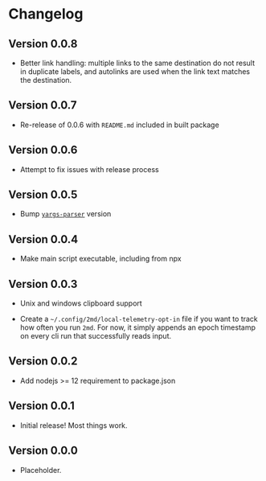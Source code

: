 # Changelog

## Version 0.0.8

  - Better link handling: multiple links to the same destination do not
    result in duplicate labels, and autolinks are used when the link text
    matches the destination.

## Version 0.0.7

  - Re-release of 0.0.6 with `README.md` included in built package

## Version 0.0.6

  - Attempt to fix issues with release process

## Version 0.0.5

  - Bump [`yargs-parser`][] version

[`yargs-parser`]: https://github.com/advisories/GHSA-p9pc-299p-vxgp

## Version 0.0.4

  - Make main script executable, including from npx

## Version 0.0.3

  - Unix and windows clipboard support

  - Create a `~/.config/2md/local-telemetry-opt-in` file if you want to
    track how often you run `2md`. For now, it simply appends an epoch
    timestamp on every cli run that successfully reads input.

## Version 0.0.2

  - Add nodejs >= 12 requirement to package.json

## Version 0.0.1

  - Initial release! Most things work.

## Version 0.0.0

  - Placeholder.
